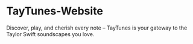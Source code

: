 # TayTunes-Website
Discover, play, and cherish every note – TayTunes is your gateway to the Taylor Swift soundscapes you love.
